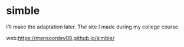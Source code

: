 # simble
I'll make the adaptation later. The site I made during my college course

web:https://mansoordev08.github.io/simble/
